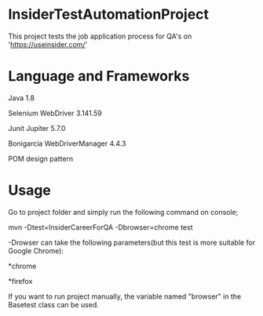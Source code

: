 # InsiderTestAutomationProject
 This project tests the job application process for QA's on 'https://useinsider.com/'
 
# Language and Frameworks

Java 1.8


Selenium WebDriver 3.141.59


Junit Jupiter 5.7.0


Bonigarcia WebDriverManager 4.4.3


POM design pattern


# Usage


Go to project folder and simply run the following command on console;


mvn -Dtest=InsiderCareerForQA -Dbrowser=chrome test


-Drowser can take the following parameters(but this test is more suitable for Google Chrome):


*chrome


*firefox


If you want to run project manually, the variable named "browser" in the Basetest class can be used.




